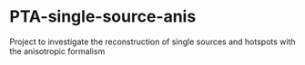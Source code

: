 # PTA-single-source-anis
Project to investigate the reconstruction of single sources and hotspots with the anisotropic formalism
